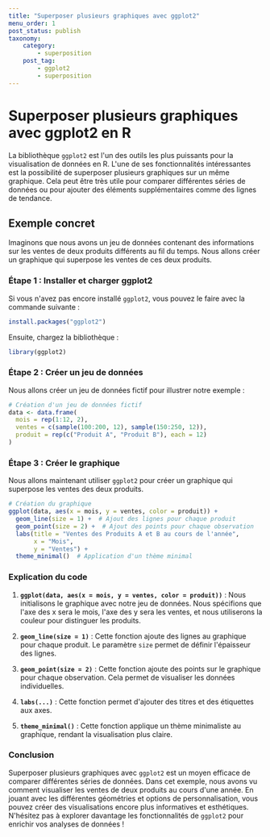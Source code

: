 ```yaml
---
title: "Superposer plusieurs graphiques avec ggplot2"
menu_order: 1
post_status: publish
taxonomy:
    category:
        - superposition
    post_tag:
        - ggplot2
        - superposition
---
```


# Superposer plusieurs graphiques avec ggplot2 en R

La bibliothèque `ggplot2` est l'un des outils les plus puissants pour la visualisation de données en R. L'une de ses fonctionnalités intéressantes est la possibilité de superposer plusieurs graphiques sur un même graphique. Cela peut être très utile pour comparer différentes séries de données ou pour ajouter des éléments supplémentaires comme des lignes de tendance.

## Exemple concret

Imaginons que nous avons un jeu de données contenant des informations sur les ventes de deux produits différents au fil du temps. Nous allons créer un graphique qui superpose les ventes de ces deux produits.

### Étape 1 : Installer et charger ggplot2

Si vous n'avez pas encore installé `ggplot2`, vous pouvez le faire avec la commande suivante :

```R
install.packages("ggplot2")
```

Ensuite, chargez la bibliothèque :

```R
library(ggplot2)
```

### Étape 2 : Créer un jeu de données

Nous allons créer un jeu de données fictif pour illustrer notre exemple :

```R
# Création d'un jeu de données fictif
data <- data.frame(
  mois = rep(1:12, 2),
  ventes = c(sample(100:200, 12), sample(150:250, 12)),
  produit = rep(c("Produit A", "Produit B"), each = 12)
)
```

### Étape 3 : Créer le graphique

Nous allons maintenant utiliser `ggplot2` pour créer un graphique qui superpose les ventes des deux produits.

```R
# Création du graphique
ggplot(data, aes(x = mois, y = ventes, color = produit)) +
  geom_line(size = 1) +  # Ajout des lignes pour chaque produit
  geom_point(size = 2) +  # Ajout des points pour chaque observation
  labs(title = "Ventes des Produits A et B au cours de l'année",
       x = "Mois",
       y = "Ventes") +
  theme_minimal()  # Application d'un thème minimal
```

### Explication du code

1. **`ggplot(data, aes(x = mois, y = ventes, color = produit))`** : Nous initialisons le graphique avec notre jeu de données. Nous spécifions que l'axe des x sera le mois, l'axe des y sera les ventes, et nous utiliserons la couleur pour distinguer les produits.

2. **`geom_line(size = 1)`** : Cette fonction ajoute des lignes au graphique pour chaque produit. Le paramètre `size` permet de définir l'épaisseur des lignes.

3. **`geom_point(size = 2)`** : Cette fonction ajoute des points sur le graphique pour chaque observation. Cela permet de visualiser les données individuelles.

4. **`labs(...)`** : Cette fonction permet d'ajouter des titres et des étiquettes aux axes.

5. **`theme_minimal()`** : Cette fonction applique un thème minimaliste au graphique, rendant la visualisation plus claire.

### Conclusion

Superposer plusieurs graphiques avec `ggplot2` est un moyen efficace de comparer différentes séries de données. Dans cet exemple, nous avons vu comment visualiser les ventes de deux produits au cours d'une année. En jouant avec les différentes géométries et options de personnalisation, vous pouvez créer des visualisations encore plus informatives et esthétiques. N'hésitez pas à explorer davantage les fonctionnalités de `ggplot2` pour enrichir vos analyses de données !

